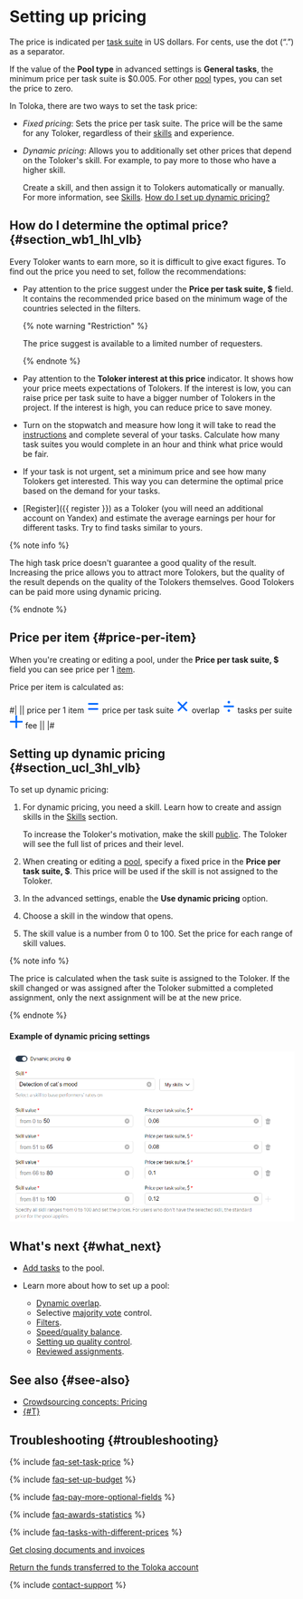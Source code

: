 # Setting up pricing

The price is indicated per [task suite](../../glossary.md#task-suite) in US dollars. For cents, use the dot (“.”) as a separator.

If the value of the **Pool type** in advanced settings is **General tasks**, the minimum price per task suite is $0.005. For other [pool](../../glossary.md#pool) types, you can set the price to zero.

In Toloka, there are two ways to set the task price:

- _Fixed pricing_: Sets the price per task suite. The price will be the same for any Toloker, regardless of their [skills](../../glossary.md#skill) and experience.

- _Dynamic pricing_: Allows you to additionally set other prices that depend on the Toloker's skill. For example, to pay more to those who have a higher skill.

    Create a skill, and then assign it to Tolokers automatically or manually. For more information, see [Skills](nav.md). [How do I set up dynamic pricing?](dynamic-pricing.md#section_ucl_3hl_vlb)

## How do I determine the optimal price? {#section_wb1_lhl_vlb}

Every Toloker wants to earn more, so it is difficult to give exact figures. To find out the price you need to set, follow the recommendations:

- Pay attention to the price suggest under the **Price per task suite, $** field. It contains the recommended price based on the minimum wage of the countries selected in the filters.

  {% note warning "Restriction" %}

  The price suggest is available to a limited number of requesters.

  {% endnote %}

- Pay attention to the **Toloker interest at this price** indicator. It shows how your price meets expectations of Tolokers. If the interest is low, you can raise price per task suite to have a bigger number of Tolokers in the project. If the interest is high, you can reduce price to save money.

- Turn on the stopwatch and measure how long it will take to read the [instructions](../../glossary.md#instructions) and complete several of your tasks. Calculate how many task suites you would complete in an hour and think what price would be fair.

- If your task is not urgent, set a minimum price and see how many Tolokers get interested. This way you can determine the optimal price based on the demand for your tasks.

- [Register]({{ register }}) as a Toloker (you will need an additional account on Yandex) and estimate the average earnings per hour for different tasks. Try to find tasks similar to yours.

{% note info %}

The high task price doesn't guarantee a good quality of the result. Increasing the price allows you to attract more Tolokers, but the quality of the result depends on the quality of the Tolokers themselves. Good Tolokers can be paid more using dynamic pricing.

{% endnote %}

## Price per item {#price-per-item}

When you're creating or editing a pool, under the **Price per task suite, $** field you can see price per 1 [item](../../glossary.md#item).

Price per item is calculated as:

#|
||
price per 1 item ![](../_images/other/icons/equal.svg) price per task suite ![](../_images/other/icons/multiply.svg) overlap ![](../_images/other/icons/divide.svg) tasks per suite ![](../_images/other/icons/plus.svg) fee
||
|#

## Setting up dynamic pricing {#section_ucl_3hl_vlb}

To set up dynamic pricing:

1. For dynamic pricing, you need a skill. Learn how to create and assign skills in the [Skills](nav.md) section.

    To increase the Toloker's motivation, make the skill [public](nav.md#public). The Toloker will see the full list of prices and their level.

1. When creating or editing a [pool](../../glossary.md#pool), specify a fixed price in the **Price per task suite, $**. This price will be used if the skill is not assigned to the Toloker.

1. In the advanced settings, enable the **Use dynamic pricing** option.

1. Choose a skill in the window that opens.

1. The skill value is a number from 0 to 100. Set the price for each range of skill values.

{% note info %}

The price is calculated when the task suite is assigned to the Toloker. If the skill changed or was assigned after the Toloker submitted a completed assignment, only the next assignment will be at the new price.

{% endnote %}

#### Example of dynamic pricing settings

![](../_images/location-job/dynamic-pricing.png)

## What's next {#what_next}

- [Add tasks](pool.md) to the pool.
- Learn more about how to set up a pool:

    - [Dynamic overlap](dynamic-overlap.md).
    - Selective [majority vote](selective-mvote.md) control.
    - [Filters](filters.md).
    - [Speed/quality balance](adjust.md).
    - [Setting up quality control](qa-pool-settings.md).
    - [Reviewed assignments](offline-accept.md).

## See also {#see-also}

- [Crowdsourcing concepts: Pricing](https://toloka.ai/knowledgebase/pricing/)
- [{#T}](nav.md)

## Troubleshooting {#troubleshooting}

{% include [faq-set-task-price](../_includes/faq/finance/set-task-price.md) %}

{% include [faq-set-up-budget](../_includes/faq/finance/set-up-budget.md) %}

{% include [faq-pay-more-optional-fields](../_includes/faq/finance/pay-more-optional-fields.md) %}

{% include [faq-awards-statistics](../_includes/faq/finance/awards-statistics.md) %}

{% include [faq-tasks-with-different-prices](../_includes/faq/finance/tasks-with-different-prices.md) %}

[Get closing documents and invoices](../troubleshooting/support.md#feedback_g3b_vj3_qjb)

[Return the funds transferred to the Toloka account](../troubleshooting/support.md#feedback_khw_wc3_qjb)

{% include [contact-support](../_includes/contact-support.md) %}